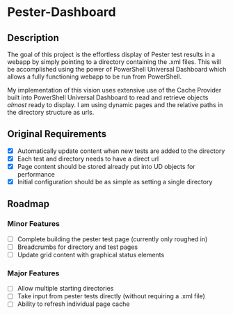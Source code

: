 # Pester-Dashboard

## Description
The goal of this project is the effortless display of Pester test results in a webapp by simply pointing to a directory containing the .xml files. This will be accomplished using the power of PowerShell Universal Dashboard which allows a fully functioning webapp to be run from PowerShell.

My implementation of this vision uses extensive use of the Cache Provider built into PowerShell Universal Dashboard to read and retrieve objects *almost* ready to display. I am using dynamic pages and the relative paths in the directory structure as urls. 

## Original Requirements

- [x] Automatically update content when new tests are added to the directory
- [x] Each test and directory needs to have a direct url
- [x] Page content should be stored already put into UD objects for performance
- [x] Initial configuration should be as simple as setting a single directory

## Roadmap
### Minor Features
- [ ] Complete building the pester test page (currently only roughed in)
- [ ] Breadcrumbs for directory and test pages
- [ ] Update grid content with graphical status elements

### Major Features
- [ ] Allow multiple starting directories
- [ ] Take input from pester tests directly (without requiring a .xml file)
- [ ] Ability to refresh individual page cache
